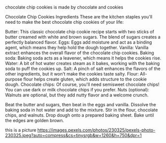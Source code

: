 chocolate chip cookies is made by chocolate and cookies 

Chocolate Chip Cookies Ingredients
These are the kitchen staples you'll need to make the best chocolate chip cookies of your life:

Butter: This classic chocolate chip cookie recipe starts with two sticks of butter creamed with white and brown sugars. The blend of sugars creates a perfectly balanced flavor.
Eggs: Eggs add moisture and act as a binding agent, which means they help hold the dough together.
Vanilla: Vanilla extract enhances the overall flavor of the chocolate chip cookies.
Baking soda: Baking soda acts as a leavener, which means it helps the cookies rise.
Water: A bit of hot water creates steam as it bakes, working with the baking soda to puff the cookies up.
Salt: A pinch of salt enhances the flavors of the other ingredients, but it won't make the cookies taste salty.
Flour: All-purpose flour helps create gluten, which adds structure to the cookie dough.
Chocolate chips: Of course, you'll need semisweet chocolate chips! You can use dark or milk chocolate chips if you prefer.
Nuts (optional): Walnuts are optional, but they add nutty flavor and a welcome crunch.

Beat the butter and sugars, then beat in the eggs and vanilla.
Dissolve the baking soda in hot water and add to the mixture.
Stir in the flour, chocolate chips, and walnuts.
Drop dough onto a prepared baking sheet.
Bake until the edges are golden brown.

this is a picture 
https://images.pexels.com/photos/230325/pexels-photo-230325.jpeg?auto=compress&cs=tinysrgb&w=1260&h=750&dpr=1
